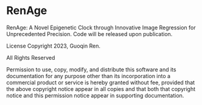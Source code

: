 # RenAge
RenAge: A Novel Epigenetic Clock through Innovative Image Regression for Unprecedented Precision.
Code will be released upon publication.


License
Copyright 2023, Guoqin Ren.

All Rights Reserved

Permission to use, copy, modify, and distribute this software and its documentation for any purpose other than its incorporation into a commercial product or service is hereby granted without fee, provided that the above copyright notice appear in all copies and that both that copyright notice and this permission notice appear in supporting documentation.

